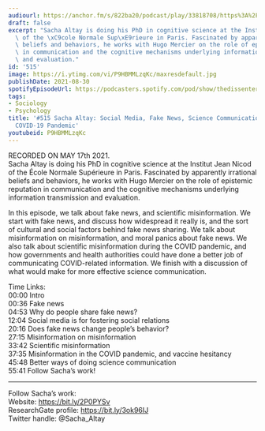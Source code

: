 ```yaml
---
audiourl: https://anchor.fm/s/822ba20/podcast/play/33818708/https%3A%2F%2Fd3ctxlq1ktw2nl.cloudfront.net%2Fstaging%2F2021-4-19%2Fbcd415b3-d467-2723-8fe6-8b6988eb464a.m4a
draft: false
excerpt: "Sacha Altay is doing his PhD in cognitive science at the Institut Jean Nicod\
  \ of the \xC9cole Normale Sup\xE9rieure in Paris. Fascinated by apparently irrational\
  \ beliefs and behaviors, he works with Hugo Mercier on the role of epistemic reputation\
  \ in communication and the cognitive mechanisms underlying information transmission\
  \ and evaluation."
id: '515'
image: https://i.ytimg.com/vi/P9HBMMLzqKc/maxresdefault.jpg
publishDate: 2021-08-30
spotifyEpisodeUrl: https://podcasters.spotify.com/pod/show/thedissenter/episodes/515-Sacha-Altay-Social-Media--Fake-News--Science-Communication--and-the-COVID-19-Pandemic-e116ikk
tags:
- Sociology
- Psychology
title: '#515 Sacha Altay: Social Media, Fake News, Science Communication, and the
  COVID-19 Pandemic'
youtubeid: P9HBMMLzqKc
---
```

<div class="timelinks">

RECORDED ON MAY 17th 2021.  
Sacha Altay is doing his PhD in cognitive science at the Institut Jean Nicod of the École Normale Supérieure in Paris. Fascinated by apparently irrational beliefs and behaviors, he works with Hugo Mercier on the role of epistemic reputation in communication and the cognitive mechanisms underlying information transmission and evaluation.

In this episode, we talk about fake news, and scientific misinformation. We start with fake news, and discuss how widespread it really is, and the sort of cultural and social factors behind fake news sharing. We talk about misinformation on misinformation, and moral panics about fake news. We also talk about scientific misinformation during the COVID pandemic, and how governments and health authorities could have done a better job of communicating COVID-related information. We finish with a discussion of what would make for more effective science communication.

Time Links:  
<time>00:00</time> Intro  
<time>00:36</time> Fake news  
<time>04:53</time> Why do people share fake news?  
<time>12:04</time> Social media is for fostering social relations  
<time>20:16</time> Does fake news change people’s behavior?  
<time>27:15</time> Misinformation on misinformation  
<time>33:42</time> Scientific misinformation  
<time>37:35</time> Misinformation in the COVID pandemic, and vaccine hesitancy  
<time>45:48</time> Better ways of doing science communication  
<time>55:41</time> Follow Sacha’s work!

---

Follow Sacha’s work:  
Website: https://bit.ly/2P0PYSv  
ResearchGate profile: https://bit.ly/3ok96IJ  
Twitter handle: @Sacha_Altay
</div>

